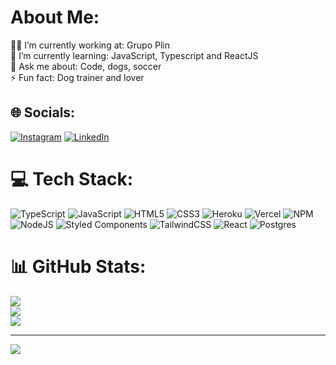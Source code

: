 #  About Me:
👨‍💻 I’m currently working at: Grupo Plin<br>🌱 I’m currently learning: JavaScript, Typescript and ReactJS <br>💬 Ask me about:  Code, dogs, soccer <br>⚡ Fun fact: Dog trainer and lover

 
## 🌐 Socials: 
[![Instagram](https://img.shields.io/badge/Instagram-%23E4405F.svg?logo=Instagram&logoColor=white)](https://instagram.com/matheusgrossi__) [![LinkedIn](https://img.shields.io/badge/LinkedIn-%230077B5.svg?logo=linkedin&logoColor=white)](https://linkedin.com/in/https://www.linkedin.com/in/matheus-grossi-f-t-de-oliveira-1437b2143/)  

# 💻 Tech Stack:
![TypeScript](https://img.shields.io/badge/typescript-%23007ACC.svg?style=plastic&logo=typescript&logoColor=white) ![JavaScript](https://img.shields.io/badge/javascript-%23323330.svg?style=plastic&logo=javascript&logoColor=%23F7DF1E) ![HTML5](https://img.shields.io/badge/html5-%23E34F26.svg?style=plastic&logo=html5&logoColor=white) ![CSS3](https://img.shields.io/badge/css3-%231572B6.svg?style=plastic&logo=css3&logoColor=white) ![Heroku](https://img.shields.io/badge/heroku-%23430098.svg?style=plastic&logo=heroku&logoColor=white) ![Vercel](https://img.shields.io/badge/vercel-%23000000.svg?style=plastic&logo=vercel&logoColor=white) ![NPM](https://img.shields.io/badge/NPM-%23000000.svg?style=plastic&logo=npm&logoColor=white) ![NodeJS](https://img.shields.io/badge/node.js-6DA55F?style=plastic&logo=node.js&logoColor=white) ![Styled Components](https://img.shields.io/badge/styled--components-DB7093?style=plastic&logo=styled-components&logoColor=white) ![TailwindCSS](https://img.shields.io/badge/tailwindcss-%2338B2AC.svg?style=plastic&logo=tailwind-css&logoColor=white) ![React](https://img.shields.io/badge/react-%2320232a.svg?style=plastic&logo=react&logoColor=%2361DAFB) ![Postgres](https://img.shields.io/badge/postgres-%23316192.svg?style=plastic&logo=postgresql&logoColor=white)
# 📊 GitHub Stats:
![](https://github-readme-stats.vercel.app/api?username=matteothebrave&theme=prussian&hide_border=false&include_all_commits=true&count_private=true)<br/>
![](https://github-readme-streak-stats.herokuapp.com/?user=matteothebrave&theme=prussian&hide_border=false)<br/>
![](https://github-readme-stats.vercel.app/api/top-langs/?username=matteothebrave&theme=prussian&hide_border=false&include_all_commits=true&count_private=true&layout=compact)

--------
[![](https://visitcount.itsvg.in/api?id=matteothebrave&icon=3&color=1)](https://visitcount.itsvg.in)  
